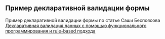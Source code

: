 ## Пример декларативной валидации формы

Пример декларативной валидации формы по статье Саши Беспоясова [Декларативная валидация данных с помощью функционального программирования и rule-based подхода][1]

[1]: https://bespoyasov.ru/blog/declarative-rule-based-validation/ "https://bespoyasov.ru/blog/declarative-rule-based-validation/"
